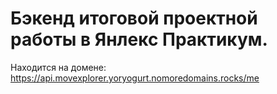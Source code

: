 # Бэкенд итоговой проектной работы в Янлекс Практикум.

Находится на домене: https://api.movexplorer.yoryogurt.nomoredomains.rocks/me
